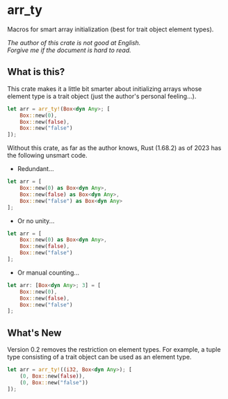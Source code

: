 arr_ty
===

Macros for smart array initialization (best for trait object element types).

*The author of this crate is not good at English.*  
*Forgive me if the document is hard to read.*

## What is this?
This crate makes it a little bit smarter about initializing arrays whose
element type is a trait object (just the author's personal feeling...).

```rust
let arr = arr_ty!(Box<dyn Any>; [
    Box::new(0),
    Box::new(false),
    Box::new("false")
]);
```

Without this crate, as far as the author knows,
Rust (1.68.2) as of 2023 has the following unsmart code.

* Redundant...
```rust
let arr = [
    Box::new(0) as Box<dyn Any>,
    Box::new(false) as Box<dyn Any>,
    Box::new("false") as Box<dyn Any>
];
```
* Or no unity...
```rust
let arr = [
    Box::new(0) as Box<dyn Any>,
    Box::new(false),
    Box::new("false")
];
```
* Or manual counting...
```rust
let arr: [Box<dyn Any>; 3] = [
    Box::new(0),
    Box::new(false),
    Box::new("false")
];
```

## What's New

Version 0.2 removes the restriction on element types. For example, a tuple
type consisting of a trait object can be used as an element type.

```rust
let arr = arr_ty!((i32, Box<dyn Any>); [
    (0, Box::new(false)),
    (0, Box::new("false"))
]);
